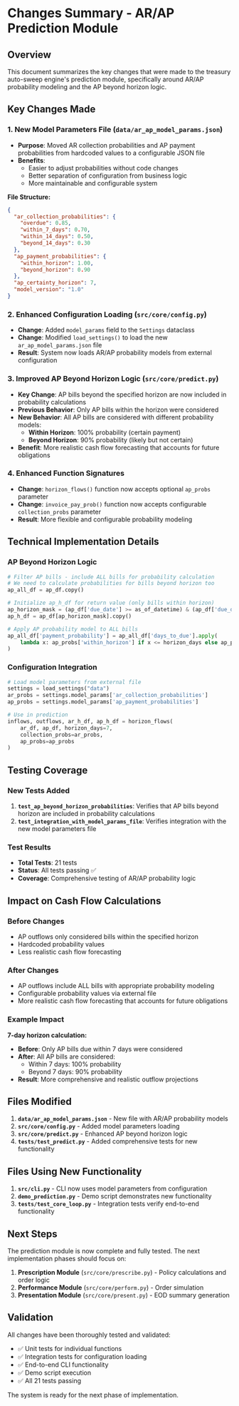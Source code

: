 # Changes Summary - AR/AP Prediction Module

## Overview
This document summarizes the key changes that were made to the treasury auto-sweep engine's prediction module, specifically around AR/AP probability modeling and the AP beyond horizon logic.

## Key Changes Made

### 1. **New Model Parameters File** (`data/ar_ap_model_params.json`)
- **Purpose**: Moved AR collection probabilities and AP payment probabilities from hardcoded values to a configurable JSON file
- **Benefits**: 
  - Easier to adjust probabilities without code changes
  - Better separation of configuration from business logic
  - More maintainable and configurable system

**File Structure:**
```json
{
  "ar_collection_probabilities": {
    "overdue": 0.85,
    "within_7_days": 0.70,
    "within_14_days": 0.50,
    "beyond_14_days": 0.30
  },
  "ap_payment_probabilities": {
    "within_horizon": 1.00,
    "beyond_horizon": 0.90
  },
  "ap_certainty_horizon": 7,
  "model_version": "1.0"
}
```

### 2. **Enhanced Configuration Loading** (`src/core/config.py`)
- **Change**: Added `model_params` field to the `Settings` dataclass
- **Change**: Modified `load_settings()` to load the new `ar_ap_model_params.json` file
- **Result**: System now loads AR/AP probability models from external configuration

### 3. **Improved AP Beyond Horizon Logic** (`src/core/predict.py`)
- **Key Change**: AP bills beyond the specified horizon are now included in probability calculations
- **Previous Behavior**: Only AP bills within the horizon were considered
- **New Behavior**: All AP bills are considered with different probability models:
  - **Within Horizon**: 100% probability (certain payment)
  - **Beyond Horizon**: 90% probability (likely but not certain)
- **Benefit**: More realistic cash flow forecasting that accounts for future obligations

### 4. **Enhanced Function Signatures**
- **Change**: `horizon_flows()` function now accepts optional `ap_probs` parameter
- **Change**: `invoice_pay_prob()` function now accepts configurable `collection_probs` parameter
- **Result**: More flexible and configurable probability modeling

## Technical Implementation Details

### AP Beyond Horizon Logic
```python
# Filter AP bills - include ALL bills for probability calculation
# We need to calculate probabilities for bills beyond horizon too
ap_all_df = ap_df.copy()

# Initialize ap_h_df for return value (only bills within horizon)
ap_horizon_mask = (ap_df['due_date'] >= as_of_datetime) & (ap_df['due_date'] <= horizon_end)
ap_h_df = ap_df[ap_horizon_mask].copy()

# Apply AP probability model to ALL bills
ap_all_df['payment_probability'] = ap_all_df['days_to_due'].apply(
    lambda x: ap_probs['within_horizon'] if x <= horizon_days else ap_probs['beyond_horizon']
)
```

### Configuration Integration
```python
# Load model parameters from external file
settings = load_settings("data")
ar_probs = settings.model_params['ar_collection_probabilities']
ap_probs = settings.model_params['ap_payment_probabilities']

# Use in prediction
inflows, outflows, ar_h_df, ap_h_df = horizon_flows(
    ar_df, ap_df, horizon_days=7,
    collection_probs=ar_probs,
    ap_probs=ap_probs
)
```

## Testing Coverage

### New Tests Added
1. **`test_ap_beyond_horizon_probabilities`**: Verifies that AP bills beyond horizon are included in probability calculations
2. **`test_integration_with_model_params_file`**: Verifies integration with the new model parameters file

### Test Results
- **Total Tests**: 21 tests
- **Status**: All tests passing ✅
- **Coverage**: Comprehensive testing of AR/AP probability logic

## Impact on Cash Flow Calculations

### Before Changes
- AP outflows only considered bills within the specified horizon
- Hardcoded probability values
- Less realistic cash flow forecasting

### After Changes
- AP outflows include ALL bills with appropriate probability modeling
- Configurable probability values via external file
- More realistic cash flow forecasting that accounts for future obligations

### Example Impact
**7-day horizon calculation:**
- **Before**: Only AP bills due within 7 days were considered
- **After**: All AP bills are considered:
  - Within 7 days: 100% probability
  - Beyond 7 days: 90% probability
- **Result**: More comprehensive and realistic outflow projections

## Files Modified

1. **`data/ar_ap_model_params.json`** - New file with AR/AP probability models
2. **`src/core/config.py`** - Added model parameters loading
3. **`src/core/predict.py`** - Enhanced AP beyond horizon logic
4. **`tests/test_predict.py`** - Added comprehensive tests for new functionality

## Files Using New Functionality

1. **`src/cli.py`** - CLI now uses model parameters from configuration
2. **`demo_prediction.py`** - Demo script demonstrates new functionality
3. **`tests/test_core_loop.py`** - Integration tests verify end-to-end functionality

## Next Steps

The prediction module is now complete and fully tested. The next implementation phases should focus on:

1. **Prescription Module** (`src/core/prescribe.py`) - Policy calculations and order logic
2. **Performance Module** (`src/core/perform.py`) - Order simulation
3. **Presentation Module** (`src/core/present.py`) - EOD summary generation

## Validation

All changes have been thoroughly tested and validated:
- ✅ Unit tests for individual functions
- ✅ Integration tests for configuration loading
- ✅ End-to-end CLI functionality
- ✅ Demo script execution
- ✅ All 21 tests passing

The system is ready for the next phase of implementation.
